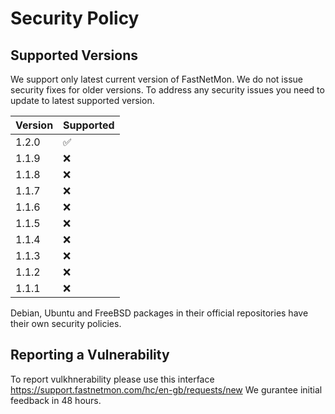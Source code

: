 # Security Policy

## Supported Versions

We support only latest current version of FastNetMon. We do not issue security fixes for older versions. To address any security issues you need to update to latest supported version. 

| Version | Supported          |
| ------- | ------------------ |
| 1.2.0   | :white_check_mark: |
| 1.1.9   | :x:                |
| 1.1.8   | :x:                |
| 1.1.7   | :x:                |
| 1.1.6   | :x:                |
| 1.1.5   | :x:                | 
| 1.1.4   | :x:                |
| 1.1.3   | :x:                | 
| 1.1.2   | :x:                |
| 1.1.1   | :x:                | 

Debian, Ubuntu and FreeBSD packages in their official repositories have their own security policies. 

## Reporting a Vulnerability

To report vulkhnerability please use this interface https://support.fastnetmon.com/hc/en-gb/requests/new We gurantee initial feedback in 48 hours. 
